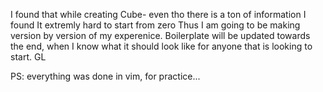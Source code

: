 I found that while creating Cube- even tho there is a ton of information 
 I found It extremly hard to start from zero
 Thus I am going to be making version by version 
 of my experenice. 
 Boilerplate will be updated towards the end, when I know what it should look like for anyone that is looking to start.
 GL

PS: everything was done in vim, for practice...
